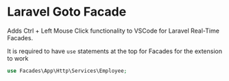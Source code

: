 # Laravel Goto Facade

Adds Ctrl + Left Mouse Click functionality to VSCode for Laravel Real-Time Facades.

It is required to have `use` statements at the top for Facades for the extension to work
```php
use Facades\App\Http\Services\Employee;
```